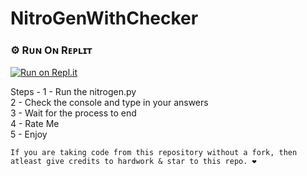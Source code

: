 # NitroGenWithChecker

### ⚙️ Rᴜɴ Oɴ Rᴇᴘʟɪᴛ

[![Run on Repl.it](https://repl.it/badge/github/sherlock-project/sherlock)](https://replit.com/@DhruvJadav/Discord-Nitro-1#README.md)

Steps -
1 - Run the nitrogen.py<br>
2 - Check the console and type in your answers<br>
3 - Wait for the process to end<br>
4 - Rate Me<br>
5 - Enjoy<br>


```
If you are taking code from this repository without a fork, then atleast give credits to hardwork & star to this repo. ❤️
```
